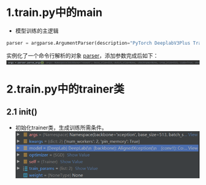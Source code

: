 # 1.train.py中的main
- 模型训练的主逻辑
```python
parser = argparse.ArgumentParser(description="PyTorch DeeplabV3Plus Training")
```  
实例化了一个命令行解析的对象 [parser](https://blog.csdn.net/the_time_runner/article/details/97941409)，添加参数完成后如下：  
![](assets/DeepLab代码逻辑-46ba4b8c.png)  
# 2.train.py中的trainer类
## 2.1 __init__()
- 初始化trainer类，生成训练所需条件。  
![](assets/DeepLab代码逻辑-cef74f04.png)  
